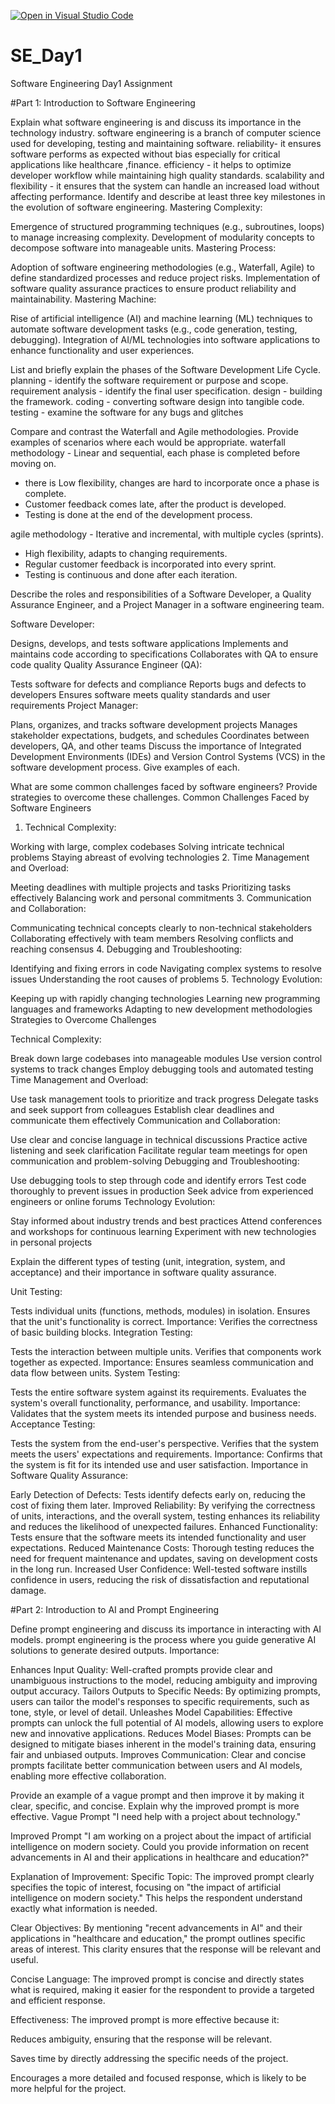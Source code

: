[![Open in Visual Studio Code](https://classroom.github.com/assets/open-in-vscode-2e0aaae1b6195c2367325f4f02e2d04e9abb55f0b24a779b69b11b9e10269abc.svg)](https://classroom.github.com/online_ide?assignment_repo_id=18363760&assignment_repo_type=AssignmentRepo)
# SE_Day1
Software Engineering Day1 Assignment

#Part 1: Introduction to Software Engineering

Explain what software engineering is and discuss its importance in the technology industry.
software engineering is a branch of computer science used for developing, testing and maintaining software.
reliability- it ensures software performs as expected without bias especially for critical applications like healthcare ,finance. 
efficiency - it helps to optimize developer workflow while maintaining high quality standards.
 scalability and flexibility - it ensures that the system can handle an increased load without affecting performance.
Identify and describe at least three key milestones in the evolution of software engineering.
Mastering Complexity:

Emergence of structured programming techniques (e.g., subroutines, loops) to manage increasing complexity.
Development of modularity concepts to decompose software into manageable units.
Mastering Process:

Adoption of software engineering methodologies (e.g., Waterfall, Agile) to define standardized processes and reduce project risks.
Implementation of software quality assurance practices to ensure product reliability and maintainability.
Mastering Machine:

Rise of artificial intelligence (AI) and machine learning (ML) techniques to automate software development tasks (e.g., code generation, testing, debugging).
Integration of AI/ML technologies into software applications to enhance functionality and user experiences.


List and briefly explain the phases of the Software Development Life Cycle.
 planning - identify the software requirement or purpose and scope.
 requirement analysis - identify the final user specification. 
design - building the framework. 
coding - converting software design into tangible code.
 testing - examine the software for any bugs and glitches


Compare and contrast the Waterfall and Agile methodologies. Provide examples of scenarios where each would be appropriate.
waterfall methodology - Linear and sequential, each phase is completed before moving on. 
- there is Low flexibility,
 changes are hard to incorporate once a phase is complete.
 - Customer feedback comes late, after the product is developed.
 - Testing is done at the end of the development process.


agile methodology - Iterative and incremental, with multiple cycles (sprints). 
- High flexibility, adapts to changing requirements. 
- Regular customer feedback is incorporated into every sprint. 
- Testing is continuous and done after each iteration.


Describe the roles and responsibilities of a Software Developer, a Quality Assurance Engineer, and a Project Manager in a software engineering team.

Software Developer:

Designs, develops, and tests software applications
Implements and maintains code according to specifications
Collaborates with QA to ensure code quality
Quality Assurance Engineer (QA):

Tests software for defects and compliance
Reports bugs and defects to developers
Ensures software meets quality standards and user requirements
Project Manager:

Plans, organizes, and tracks software development projects
Manages stakeholder expectations, budgets, and schedules
Coordinates between developers, QA, and other teams
Discuss the importance of Integrated Development Environments (IDEs) and Version Control Systems (VCS) in the software development process. Give examples of each.


What are some common challenges faced by software engineers? Provide strategies to overcome these challenges.
Common Challenges Faced by Software Engineers

1. Technical Complexity:

Working with large, complex codebases
Solving intricate technical problems
Staying abreast of evolving technologies
2. Time Management and Overload:

Meeting deadlines with multiple projects and tasks
Prioritizing tasks effectively
Balancing work and personal commitments
3. Communication and Collaboration:

Communicating technical concepts clearly to non-technical stakeholders
Collaborating effectively with team members
Resolving conflicts and reaching consensus
4. Debugging and Troubleshooting:

Identifying and fixing errors in code
Navigating complex systems to resolve issues
Understanding the root causes of problems
5. Technology Evolution:

Keeping up with rapidly changing technologies
Learning new programming languages and frameworks
Adapting to new development methodologies
Strategies to Overcome Challenges

Technical Complexity:

Break down large codebases into manageable modules
Use version control systems to track changes
Employ debugging tools and automated testing
Time Management and Overload:

Use task management tools to prioritize and track progress
Delegate tasks and seek support from colleagues
Establish clear deadlines and communicate them effectively
Communication and Collaboration:

Use clear and concise language in technical discussions
Practice active listening and seek clarification
Facilitate regular team meetings for open communication and problem-solving
Debugging and Troubleshooting:

Use debugging tools to step through code and identify errors
Test code thoroughly to prevent issues in production
Seek advice from experienced engineers or online forums
Technology Evolution:

Stay informed about industry trends and best practices
Attend conferences and workshops for continuous learning
Experiment with new technologies in personal projects

Explain the different types of testing (unit, integration, system, and acceptance) and their importance in software quality assurance.

Unit Testing:

Tests individual units (functions, methods, modules) in isolation.
Ensures that the unit's functionality is correct.
Importance: Verifies the correctness of basic building blocks.
Integration Testing:

Tests the interaction between multiple units.
Verifies that components work together as expected.
Importance: Ensures seamless communication and data flow between units.
System Testing:

Tests the entire software system against its requirements.
Evaluates the system's overall functionality, performance, and usability.
Importance: Validates that the system meets its intended purpose and business needs.
Acceptance Testing:

Tests the system from the end-user's perspective.
Verifies that the system meets the users' expectations and requirements.
Importance: Confirms that the system is fit for its intended use and user satisfaction.
Importance in Software Quality Assurance:

Early Detection of Defects: Tests identify defects early on, reducing the cost of fixing them later.
Improved Reliability: By verifying the correctness of units, interactions, and the overall system, testing enhances its reliability and reduces the likelihood of unexpected failures.
Enhanced Functionality: Tests ensure that the software meets its intended functionality and user expectations.
Reduced Maintenance Costs: Thorough testing reduces the need for frequent maintenance and updates, saving on development costs in the long run.
Increased User Confidence: Well-tested software instills confidence in users, reducing the risk of dissatisfaction and reputational damage.

#Part 2: Introduction to AI and Prompt Engineering


Define prompt engineering and discuss its importance in interacting with AI models.
 prompt engineering  is the process where you guide generative AI solutions to generate desired outputs.
Importance:

Enhances Input Quality: Well-crafted prompts provide clear and unambiguous instructions to the model, reducing ambiguity and improving output accuracy.
Tailors Outputs to Specific Needs: By optimizing prompts, users can tailor the model's responses to specific requirements, such as tone, style, or level of detail.
Unleashes Model Capabilities: Effective prompts can unlock the full potential of AI models, allowing users to explore new and innovative applications.
Reduces Model Biases: Prompts can be designed to mitigate biases inherent in the model's training data, ensuring fair and unbiased outputs.
Improves Communication: Clear and concise prompts facilitate better communication between users and AI models, enabling more effective collaboration.

Provide an example of a vague prompt and then improve it by making it clear, specific, and concise. Explain why the improved prompt is more effective.
Vague Prompt
"I need help with a project about technology."

Improved Prompt
"I am working on a project about the impact of artificial intelligence on modern society. Could you provide information on recent advancements in AI and their applications in healthcare and education?"

Explanation of Improvement:
Specific Topic: The improved prompt clearly specifies the topic of interest, focusing on "the impact of artificial intelligence on modern society." This helps the respondent understand exactly what information is needed.

Clear Objectives: By mentioning "recent advancements in AI" and their applications in "healthcare and education," the prompt outlines specific areas of interest. This clarity ensures that the response will be relevant and useful.

Concise Language: The improved prompt is concise and directly states what is required, making it easier for the respondent to provide a targeted and efficient response.

Effectiveness: The improved prompt is more effective because it:

Reduces ambiguity, ensuring that the response will be relevant.

Saves time by directly addressing the specific needs of the project.

Encourages a more detailed and focused response, which is likely to be more helpful for the project.


